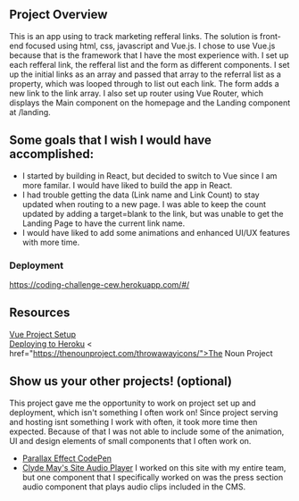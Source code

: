 
## Project Overview

This is an app using to track marketing refferal links. The solution is front-end focused using html, css, javascript and Vue.js. I chose to use Vue.js because that is the framework that I have the most experience with. I set up each refferal link, the refferal list and the form as different components. I set up the initial links as an array and passed that array to the referral list as a property, which was looped through to list out each link. The form adds a new link to the link array. I also set up router using Vue Router, which displays the Main component on the homepage and the Landing component at /landing. 

## Some goals that I wish I would have accomplished: 
- I started by building in React, but decided to switch to Vue since I am more familar. I would have liked to build the app in React. 
- I had trouble getting the data (Link name and Link Count) to stay updated when routing to a new page. I was able to keep the count updated by adding a target=blank to the link, but was unable to get the Landing Page to have the current link name.
- I would have liked to add some animations and enhanced UI/UX features with more time.

### Deployment

https://coding-challenge-cew.herokuapp.com/#/ 

## Resources 

<a href="https://medium.com/codingthesmartway-com-blog/vue-js-2-quickstart-tutorial-2017-246195cfbdd2">Vue Project Setup</a></br>
<a href="https://medium.com/netscape/deploying-a-vue-js-2-x-app-to-heroku-in-5-steps-tutorial-a69845ace489">Deploying to Heroku</a>
< href="https://thenounproject.com/throwawayicons/">The Noun Project</a>

## Show us your other projects! (optional)

This project gave me the opportunity to work on project set up and deployment, which isn't something I often work on! Since project serving and hosting isnt something I work with often, it took more time then expected. Because of that I was not able to include some of the animation, UI and design elements of small components that I often work on.

- <a href="https://s.codepen.io/chelkweber/debug/YapMQq/dXMqBZbvJEZr" target="_blank">Parallax Effect CodePen</a> 
- <a href="https://www.mayswhiskey.com/press-section" target="_blank">Clyde May's Site Audio Player</a> I worked on this site with my entire team, but one component that I specifically worked on was the press section audio component that plays audio clips included in the CMS. </a>
